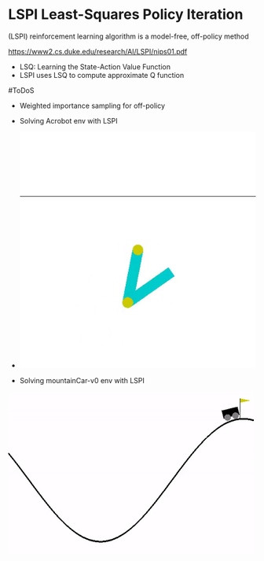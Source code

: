# LSPI  Least-Squares Policy Iteration

(LSPI) reinforcement learning algorithm is a model-free, off-policy method

https://www2.cs.duke.edu/research/AI/LSPI/nips01.pdf

 - LSQ: Learning the State-Action Value Function
 - LSPI uses LSQ to compute approximate Q function


#ToDoS
- Weighted importance sampling for off-policy

- Solving Acrobot env with LSPI

- ![](Acrobot.gif)


- Solving mountainCar-v0 env with LSPI

![](MountainCar.gif)


